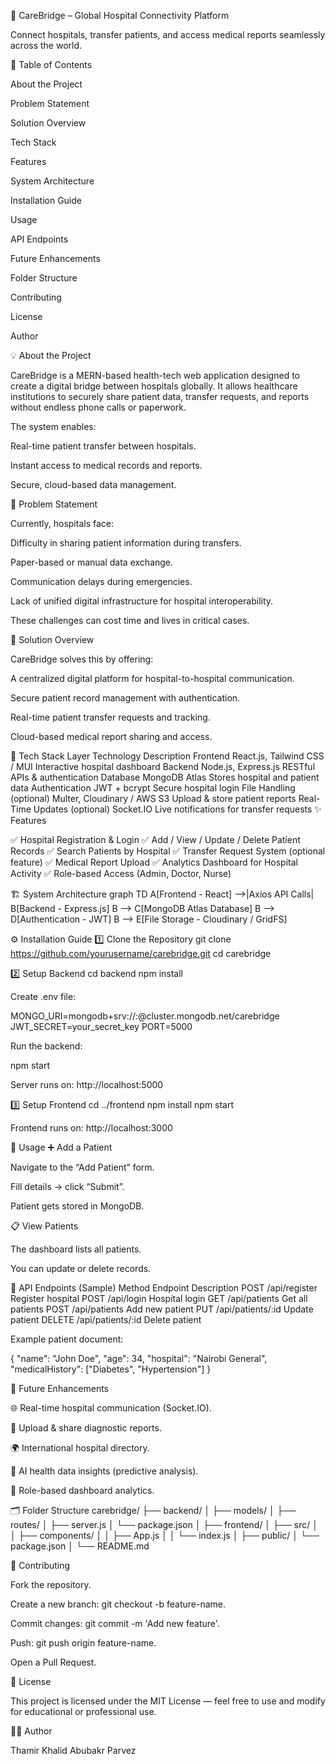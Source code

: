 🏥 CareBridge – Global Hospital Connectivity Platform

Connect hospitals, transfer patients, and access medical reports seamlessly across the world.

📖 Table of Contents

About the Project

Problem Statement

Solution Overview

Tech Stack

Features

System Architecture

Installation Guide

Usage

API Endpoints

Future Enhancements

Folder Structure

Contributing

License

Author

💡 About the Project

CareBridge is a MERN-based health-tech web application designed to create a digital bridge between hospitals globally.
It allows healthcare institutions to securely share patient data, transfer requests, and reports without endless phone calls or paperwork.

The system enables:

Real-time patient transfer between hospitals.

Instant access to medical records and reports.

Secure, cloud-based data management.

🚨 Problem Statement

Currently, hospitals face:

Difficulty in sharing patient information during transfers.

Paper-based or manual data exchange.

Communication delays during emergencies.

Lack of unified digital infrastructure for hospital interoperability.

These challenges can cost time and lives in critical cases.

💊 Solution Overview

CareBridge solves this by offering:

A centralized digital platform for hospital-to-hospital communication.

Secure patient record management with authentication.

Real-time patient transfer requests and tracking.

Cloud-based medical report sharing and access.

🧠 Tech Stack
Layer	Technology	Description
Frontend	React.js, Tailwind CSS / MUI	Interactive hospital dashboard
Backend	Node.js, Express.js	RESTful APIs & authentication
Database	MongoDB Atlas	Stores hospital and patient data
Authentication	JWT + bcrypt	Secure hospital login
File Handling (optional)	Multer, Cloudinary / AWS S3	Upload & store patient reports
Real-Time Updates (optional)	Socket.IO	Live notifications for transfer requests
✨ Features

✅ Hospital Registration & Login
✅ Add / View / Update / Delete Patient Records
✅ Search Patients by Hospital
✅ Transfer Request System (optional feature)
✅ Medical Report Upload
✅ Analytics Dashboard for Hospital Activity
✅ Role-based Access (Admin, Doctor, Nurse)

🏗️ System Architecture
graph TD
    A[Frontend - React] -->|Axios API Calls| B[Backend - Express.js]
    B --> C[MongoDB Atlas Database]
    B --> D[Authentication - JWT]
    B --> E[File Storage - Cloudinary / GridFS]

⚙️ Installation Guide
1️⃣ Clone the Repository
git clone https://github.com/yourusername/carebridge.git
cd carebridge

2️⃣ Setup Backend
cd backend
npm install


Create .env file:

MONGO_URI=mongodb+srv://<username>:<password>@cluster.mongodb.net/carebridge
JWT_SECRET=your_secret_key
PORT=5000


Run the backend:

npm start


Server runs on: http://localhost:5000

3️⃣ Setup Frontend
cd ../frontend
npm install
npm start


Frontend runs on: http://localhost:3000

🧭 Usage
➕ Add a Patient

Navigate to the “Add Patient” form.

Fill details → click “Submit”.

Patient gets stored in MongoDB.

📋 View Patients

The dashboard lists all patients.

You can update or delete records.

🔌 API Endpoints (Sample)
Method	Endpoint	Description
POST	/api/register	Register hospital
POST	/api/login	Hospital login
GET	/api/patients	Get all patients
POST	/api/patients	Add new patient
PUT	/api/patients/:id	Update patient
DELETE	/api/patients/:id	Delete patient

Example patient document:

{
  "name": "John Doe",
  "age": 34,
  "hospital": "Nairobi General",
  "medicalHistory": ["Diabetes", "Hypertension"]
}

🚀 Future Enhancements

🌐 Real-time hospital communication (Socket.IO).

📎 Upload & share diagnostic reports.

🌍 International hospital directory.

🧠 AI health data insights (predictive analysis).

🔐 Role-based dashboard analytics.

🗂️ Folder Structure
carebridge/
├── backend/
│   ├── models/
│   ├── routes/
│   ├── server.js
│   └── package.json
│
├── frontend/
│   ├── src/
│   │   ├── components/
│   │   ├── App.js
│   │   └── index.js
│   ├── public/
│   └── package.json
│
└── README.md

🤝 Contributing

Fork the repository.

Create a new branch: git checkout -b feature-name.

Commit changes: git commit -m 'Add new feature'.

Push: git push origin feature-name.

Open a Pull Request.

🧾 License

This project is licensed under the MIT License — feel free to use and modify for educational or professional use.

👨‍💻 Author

Thamir Khalid
Abubakr Parvez
